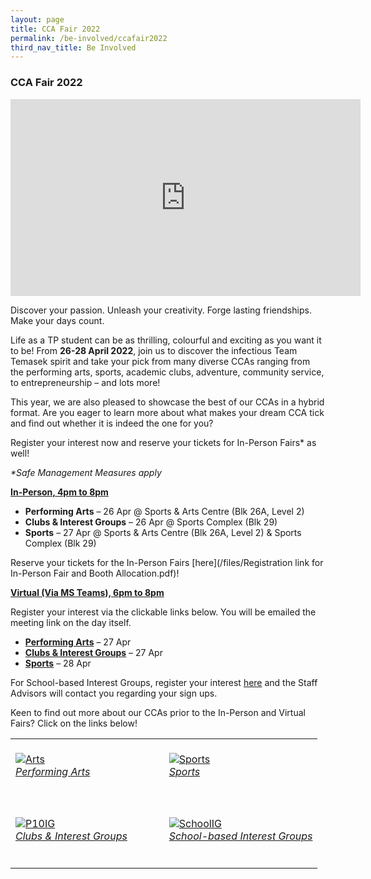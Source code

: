 ```yaml
---
layout: page
title: CCA Fair 2022
permalink: /be-involved/ccafair2022
third_nav_title: Be Involved
---
```

### CCA Fair 2022

<iframe width="560" height="315" src="https://www.youtube.com/embed/97y57CX73ZE" title="YouTube video player" frameborder="0" allow="accelerometer; autoplay; clipboard-write; encrypted-media; gyroscope; picture-in-picture" allowfullscreen></iframe>

Discover your passion. Unleash your creativity. Forge lasting friendships. Make your days count.

Life as a TP student can be as thrilling, colourful and exciting as you want it to be! From **26-28 April 2022**, join us to discover the infectious Team Temasek spirit and take your pick from many diverse CCAs ranging from the performing arts, sports, academic clubs, adventure, community service, to entrepreneurship – and lots more!

This year, we are also pleased to showcase the best of our CCAs in a hybrid format. Are you eager to learn more about what makes your dream CCA tick and find out whether it is indeed the one for you?

Register your interest now and reserve your tickets for In-Person Fairs* as well!

_*Safe Management Measures apply_

**<u>In-Person, 4pm to 8pm</u>**

* **Performing Arts** – 26 Apr @ Sports & Arts Centre (Blk 26A, Level 2)
* **Clubs & Interest Groups** – 26 Apr @ Sports Complex (Blk 29)
* **Sports** – 27 Apr @ Sports & Arts Centre (Blk 26A, Level 2) & Sports Complex (Blk 29)

Reserve your tickets for the In-Person Fairs [here](/files/Registration link for In-Person Fair and Booth Allocation.pdf)!

**<u>Virtual (Via MS Teams), 6pm to 8pm</u>**

Register your interest via the clickable links below. You will be emailed the meeting link on the day itself.

* [**Performing Arts**](https://forms.office.com/r/2bRPvKU13M) – 27 Apr
* [**Clubs & Interest Groups**](https://forms.office.com/r/zcMud0Mu3K) – 27 Apr
* [**Sports**](https://forms.office.com/r/EiKsg4uUrC) – 28 Apr

For School-based Interest Groups, register your interest [here](https://forms.office.com/r/5i1cYFH9N8) and the Staff Advisors will contact you regarding your sign ups.

Keen to find out more about our CCAs prior to the In-Person and Virtual Fairs? Click on the links below!

<table>
    <tr>
        <td style="width:50%"><br>
            <a href="/be-involved/performing-arts/">
                <image src="/images/Performing Arts.jpg" style="display:block;margin-left:auto;margin-right:auto;" alt="Arts">
                <h6 style="margin-top:0%">Performing Arts</h6>
                </image>
            </a>
        </td>
        <td style="width:50%"><br>
            <a href="/be-involved/sports/">
                <image src="/images/Sports.jpg" style="display:block;margin-left:auto;margin-right:auto;" alt="Sports">
                <h6 style="margin-top:0%">Sports</h6>
                </image>
            </a>
        </td>
    </tr>
    <tr>
        <td style="width:50%"><br>
            <a href="/be-involved/p10-interest-groups/">
                <image src="/images/Clubs & Interest Groups.jpg" style="display:block;margin-left:auto;margin-right:auto;" alt="P10IG">
                <h6 style="margin-top:0%">Clubs & Interest Groups</h6>
                </image>
            </a>
        </td>
        <td style="width:50%"><br>
            <a href="/be-involved/diploma_interest_groups">
                <image src="/images/School-Based Interest Groups.jpg" style="display:block;margin-left:auto;margin-right:auto;" alt="SchoolIG">
                <h6 style="margin-top:0%">School-based Interest Groups</h6>
                </image>
            </a>
        </td>
    </tr>
</table>